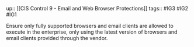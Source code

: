 up:: [[CIS Control 9 - Email and Web Browser Protections]]
tags:: #IG3 #IG2 #IG1

Ensure only fully supported browsers and email clients are allowed to execute in the enterprise, only using the latest version of browsers and email clients provided through the vendor.